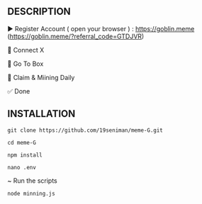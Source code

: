 ## DESCRIPTION

▶️ Register Account ( open your browser ) : https://goblin.meme (https://goblin.meme/?referral_code=GTDJVR)

🔘 Connect X

🔘 Go To Box

🔘 Claim & Miining Daily

✅ Done



## INSTALLATION

```
git clone https://github.com/19seniman/meme-G.git
```
```
cd meme-G
```
```
npm install
```
```
nano .env
```
~ Run the scripts
```
node minning.js
```
